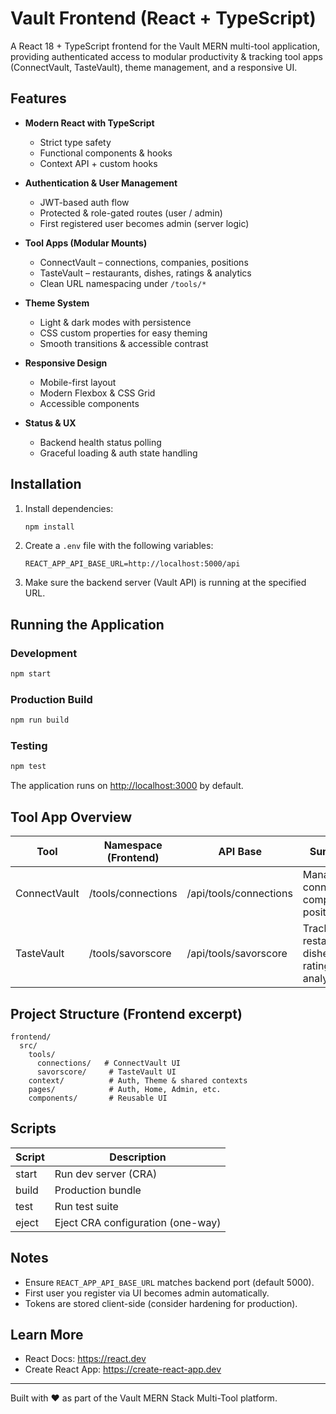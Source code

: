 # Vault Frontend (React + TypeScript)

A React 18 + TypeScript frontend for the Vault MERN multi-tool application, providing authenticated access to modular productivity & tracking tool apps (ConnectVault, TasteVault), theme management, and a responsive UI.

## Features

- **Modern React with TypeScript**

  - Strict type safety
  - Functional components & hooks
  - Context API + custom hooks

- **Authentication & User Management**

  - JWT-based auth flow
  - Protected & role-gated routes (user / admin)
  - First registered user becomes admin (server logic)

- **Tool Apps (Modular Mounts)**

  - ConnectVault – connections, companies, positions
  - TasteVault – restaurants, dishes, ratings & analytics
  - Clean URL namespacing under `/tools/*`

- **Theme System**

  - Light & dark modes with persistence
  - CSS custom properties for easy theming
  - Smooth transitions & accessible contrast

- **Responsive Design**

  - Mobile-first layout
  - Modern Flexbox & CSS Grid
  - Accessible components

- **Status & UX**
  - Backend health status polling
  - Graceful loading & auth state handling

## Installation

1. Install dependencies:

   ```bash
   npm install
   ```

2. Create a `.env` file with the following variables:

   ```env
   REACT_APP_API_BASE_URL=http://localhost:5000/api
   ```

3. Make sure the backend server (Vault API) is running at the specified URL.

## Running the Application

### Development

```bash
npm start
```

### Production Build

```bash
npm run build
```

### Testing

```bash
npm test
```

The application runs on <http://localhost:3000> by default.

## Tool App Overview

| Tool         | Namespace (Frontend) | API Base               | Summary                                       |
| ------------ | -------------------- | ---------------------- | --------------------------------------------- |
| ConnectVault | /tools/connections   | /api/tools/connections | Manage connections, companies, positions      |
| TasteVault   | /tools/savorscore    | /api/tools/savorscore  | Track restaurants, dishes, ratings, analytics |

## Project Structure (Frontend excerpt)

```text
frontend/
  src/
    tools/
      connections/   # ConnectVault UI
      savorscore/     # TasteVault UI
    context/          # Auth, Theme & shared contexts
    pages/            # Auth, Home, Admin, etc.
    components/       # Reusable UI
```

## Scripts

| Script | Description                       |
| ------ | --------------------------------- |
| start  | Run dev server (CRA)              |
| build  | Production bundle                 |
| test   | Run test suite                    |
| eject  | Eject CRA configuration (one-way) |

## Notes

- Ensure `REACT_APP_API_BASE_URL` matches backend port (default 5000).
- First user you register via UI becomes admin automatically.
- Tokens are stored client-side (consider hardening for production).

## Learn More

- React Docs: <https://react.dev>
- Create React App: <https://create-react-app.dev>

---

Built with ❤️ as part of the Vault MERN Stack Multi-Tool platform.

